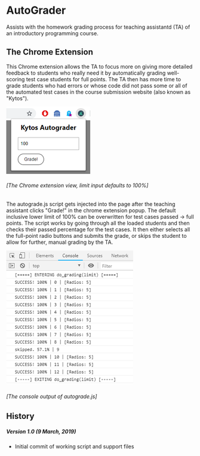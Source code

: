 AutoGrader
===============
Assists with the homework grading process for teaching assistantd (TA) of an introductory programming course.

The Chrome Extension
----------------
This Chrome extension allows the TA to focus more on giving more detailed feedback to students who really need it by automatically grading well-scoring test case students for full points. The TA then has more time to grade students who had errors or whose code did not pass some or all of the automated test cases in the course submission website (also known as "Kytos").

![Chrome Extension](https://github.com/vasilzhigilei/AutoGrader/blob/master/readme_resources/AutoGraderPopup.PNG)
###### *[The Chrome extension view, limit input defaults to 100%]*

The autograde.js script gets injected into the page after the teaching assistant clicks "Grade!" in the chrome extension popup. The default inclusive lower limit of 100% can be overwritten for test cases passed -> full points. The script works by going through all the loaded students and then checks their passed percentage for the test cases. It then either selects all the full-point radio buttons and submits the grade, or skips the student to allow for further, manual grading by the TA.

![Console Output](https://github.com/vasilzhigilei/AutoGrader/blob/master/readme_resources/AutoGraderCapture.PNG)
###### *[The console output of autograde.js]*

History
-------
##### Version 1.0 (9 March, 2019)
* Initial commit of working script and support files
